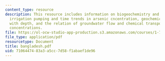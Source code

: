 ```yaml
---
content_type: resource
description: This resource includes information on biogeochemistry and arsenic mobility,
  irrigation pumping and time trends in arsenic cncentration, geochemical profiles
  with depth, and the relation of groundwater flow and chemical transport to arsenic
  concentrations.
file: https://ol-ocw-studio-app-production.s3.amazonaws.com/courses/1-72-groundwater-hydrology-fall-2005/7106447483a3a5cc7d58f1abaef1de96_bangladesh.pdf
file_type: application/pdf
resourcetype: Document
title: bangladesh.pdf
uid: 71064474-83a3-a5cc-7d58-f1abaef1de96
---
```

